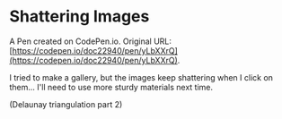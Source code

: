 # Shattering Images

A Pen created on CodePen.io. Original URL: [https://codepen.io/doc22940/pen/yLbXXrQ](https://codepen.io/doc22940/pen/yLbXXrQ).

I tried to make a gallery, but the images keep shattering when I click on them... I'll need to use more sturdy materials next time.

(Delaunay triangulation part 2)


